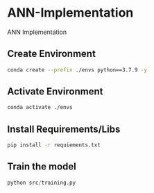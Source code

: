 # ANN-Implementation
ANN Implementation 

## Create Environment

```bash
conda create --prefix ./envs python==3.7.9 -y
```

## Activate Environment

```bash
conda activate ./envs
```

## Install Requirements/Libs

```bash
pip install -r requiements.txt
```

## Train the model
```python
python src/training.py
```
